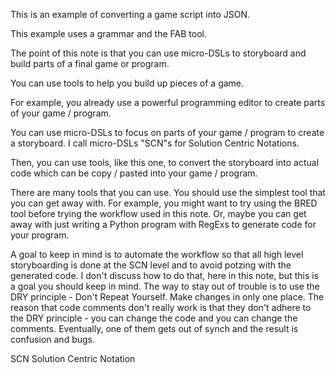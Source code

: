 This is an example of converting a game script into JSON.

This example uses a grammar and the FAB tool.

The point of this note is that you can use micro-DSLs to storyboard and build parts of a final game or program.

You can use tools to help you build up pieces of a game.

For example, you already use a powerful programming editor to create parts of your game / program.

You can use micro-DSLs  to focus on parts of your game / program to create a storyboard. I call micro-DSLs "SCN"s for Solution Centric Notations.

Then, you can use tools, like this one, to convert the storyboard into actual code which can be copy / pasted into your game / program.

There are many tools that you can use.  You should use the simplest tool that you can get away with.  For example, you might want to try using the BRED tool before trying the workflow used in this note.  Or, maybe you can get away with just writing a Python program with RegExs to generate code for your program.

A goal to keep in mind is to automate the workflow so that all high level storyboarding is done at the SCN level and to avoid potzing with the generated code.  I don't discuss how to do that, here in this note, but this is a goal you should keep in mind. The way to stay out of trouble is to use the DRY principle - Don't Repeat Yourself.  Make changes in only one place.  The reason that code comments don't really work is that they don't adhere to the DRY principle - you can change the code and you can change the comments.  Eventually, one of them gets out of synch and the result is confusion and bugs.






SCN
Solution Centric Notation
